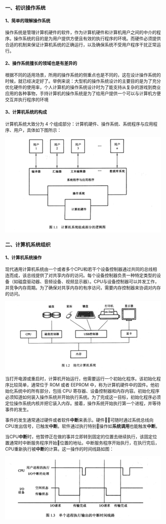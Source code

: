 
### 一、初识操作系统

#### 1、简单的理解操作系统
操作系统是管理计算机硬件的软件，作为计算机硬件和计算机用户之间的中介的程序。操作系统的目的是为用户提供方便且有效的执行程序的环境。而硬件必须提供合适的机制来保证计算机系统的正确运行，以及确保系统不受用户程序干扰正常运行。

#### 2、操作系统擅长的领域也是有差异的
根据不同的适用场景，所用的操作系统的侧重点也是不同的，这在设计操作系统的时候，就已经决定好了。举例来说：大型机的操作系统设计的主要目的是为了充分优化硬件的使用率，个人计算机的操作系统设计时为了能支持从复杂的游戏到商业应用的各种事物，手持计算机的操作系统是为了给用户提供一个可以与计算机方便交互并执行程序的环境

#### 3、计算机系统的构成
计算机系统大致分为 4 个组成部分：计算机硬件、操作系统、系统程序与应用程序、用户，具体如下图所示：

![计算机系统的构成](../images/01.png)


### 二、计算机系统组织

#### 1、计算机系统操作
现代通用计算机系统由一个或者多个CPU和若干个设备控制器通过共同的总线相连而成，该总线提供了对共享内存的访问。每个设备控制器负责一种特定类型的设备（如磁盘驱动器、音频设备、视频显示器）。CPU与设备控制器可以并发工作，并竞争内存周期。为了确保对共享内存的有序访问，需要内存控制器来协调对内存的访问。

![现代计算机系统](../images/02.png)

当打开电源或重启时，计算机开始运行，他需要运行一个初始化程序。该初始化程序比较简单，通常位于 ROM 或者 EEPROM 中，称为计算机硬件中的固件。他初始化系统中的所有部分，包括 CPU 寄存器、设备控制器和内存内容。初始化程序必须知道如何装入操作系统并开始执行系统。为了完成这一目标，初始化程序必须定位操作系统内核并把它装入内存。接着，操作系统开始执行第一个进程，并等待事件的发生。

事件的发生通常通过硬件或者软件**中断**来表示。硬件可随时通过系统总线向CPU发出信号，已触发**中断**。软件通过执行特别操作如**系统调用**也能触发**中断**。

当CPU**中断**时，他暂停正在做的事并立即转到固定的位置去继续执行，该固定位置通常时中断服务程序开始位置的地址。中断服务程序开始执行，在执行完后，CPU重新执行被**中断**的计算。这一操作的时间线路如图：

![单个进程执行输出的中断时间线路](../images/03.png)